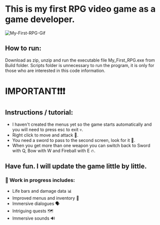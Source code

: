 # This is my first RPG video game as a game developer.


![My-First-RPG-Gif](https://github.com/ldgiusto5/My_First_RPG/assets/121044004/c24200d4-8327-4e4d-b474-b763a9022d79)

## How to run:
Download as zip, unzip and run the executable file My_First_RPG.exe from Build folder.
Scripts folder is unnecessary to run the program, it is only for those who are interested in this code information.

# IMPORTANT❗❗❗
## Instructions / tutorial:
* I haven't created the menus yet so the game starts automatically and you will need to press esc to exit 💀.
* Right click to move and attack 🤺.
* You need a sword to pass to the second screen, look for it 🔎.
* When you get more than one weapon you can switch back to Sword with Q, Bow with W and Fireball with E 🔥.


## Have fun. I will update the game little by little.
### 🚧 Work in progress includes:
* Life bars and damage data 📊
* Improved menus and inventory 📜
* Immersive dialogues 🗣️
* Intriguing quests 🗺️
* Immersive sounds 🔊
